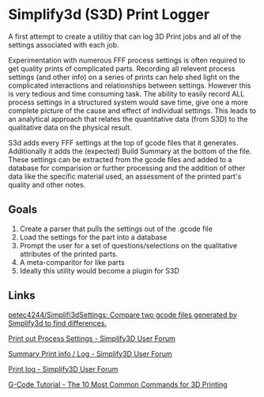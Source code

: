 # Simplify3d (S3D) Print Logger
A first attempt to create a utilitiy that can log 3D Print jobs and all of the settings associated with each job.

Experimentation with numerous FFF process settings is often required to get quality prints of complicated parts.  Recording all relevent process settings (and other info) on a series of prints can help shed light on the complicated interactions and relationships between settings.  However this is very tedious and time consuming task.
The ability to easily record ALL process settings in a structured system would save time, give one a more complete picture of the cause and effect of individual settings.  This leads to an analytical approach that relates the quantitative data (from S3D) to the qualitative data on the physical result.

S3d adds every FFF settings at the top of gcode files that it generates.  Additionally it adds the (expected) Build Summary at the bottom of the file.  These settings can be extracted from the gcode files and added to a database for comparision or further processing and the addition of other data like the specific material used, an assessment of the printed part's quality and other notes.

## Goals
1. Create a parser that pulls the settings out of the .gcode file
2. Load the settings for the part into a database
3. Prompt the user for a set of questions/selections on the qualitative attributes of the printed parts.
4. A meta-comparitor for like parts
5. Ideally this utility would become a plugin for S3D

## Links
[petec4244/Simplifi3dSettings: Compare two gcode files generated by Simplify3d to find differences.](https://github.com/petec4244/Simplifi3dSettings)

[Print out Process Settings - Simplify3D User Forum](https://forum.simplify3d.com/viewtopic.php?f=23&t=3705)

[Summary Print info / Log - Simplify3D User Forum](https://forum.simplify3d.com/viewtopic.php?f=23&t=4679)

[Print log - Simplify3D User Forum](https://forum.simplify3d.com/viewtopic.php?t=3102)

[G-Code Tutorial - The 10 Most Common Commands for 3D Printing](https://www.simplify3d.com/support/articles/3d-printing-gcode-tutorial/)

